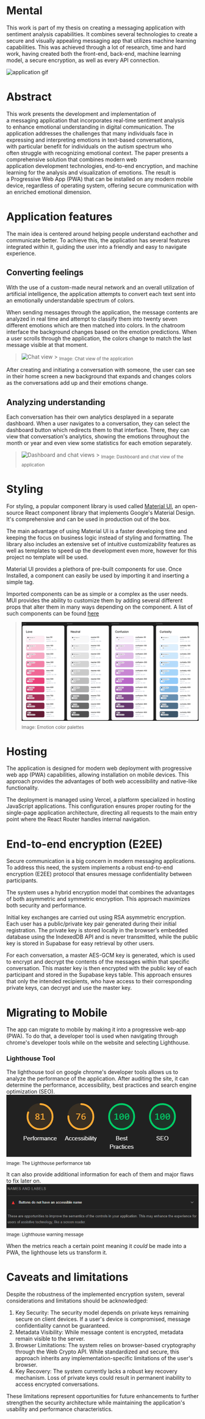 # Mental

This work is part of my thesis on creating a messaging application with sentiment analysis capabilities. It combines several technologies to create a secure and visually appealing messaging app that utilizes machine learning capabilities. This was achieved through a lot of research, time and hard work, having created both the front-end, back-end, machine learning model, a secure encryption, as well as every API connection.

<img src="docs/app-design/gif.gif" alt="application gif" width="200">

# Abstract

This work presents the development and implementation of a messaging application that incorporates real-time sentiment analysis to enhance emotional understanding in digital communication. The application addresses the challenges that many individuals face in expressing and interpreting emotions in text-based conversations, with particular benefit for individuals on the autism spectrum who often struggle with recognizing emotional context. The paper presents a comprehensive solution that combines modern web application development technologies, end-to-end encryption, and machine learning for the analysis and visualization of emotions. The result is a Progressive Web App (PWA) that can be installed on any modern mobile device, regardless of operating system, offering secure communication with an enriched emotional dimension.

# Application features

The main idea is centered around helping people understand eachother and communicate better. To achieve this, the application has several features integrated within it, guiding the user into a friendly and easy to navigate experience.

## Converting feelings

With the use of a custom-made neural network and an overall utilization of artificial intelligence, the application attempts to convert each text sent into an emotionally understandable spectrum of colors.

When sending messages through the application, the message contents are analyzed in real time and attempt to classify them into twenty seven different emotions which are then matched into colors. In the chatroom interface the background changes based on the emotion predictions. When a user scrolls through the application, the colors change to match the last message visible at that moment.

> ![Chat view](docs/app-design/chat-view.png) > <sub>Image: Chat view of the application</sub>

After creating and initiating a conversation with someone, the user can see in their home screen a new background that expands and changes colors as the conversations add up and their emotions change.

## Analyzing understanding

Each conversation has their own analytics desplayed in a separate dashboard. When a user navigates to a conversation, they can select the dashboard button which redirects them to that interface. There, they can view that conversation's analytics, showing the emotions throughout the month or year and even view some statistics for each emotion separately.

> ![Dashboard and chat views](docs/app-design/dashboard-chat-view.png) > <sub>Image: Dashboard and chat view of the application</sub>

# Styling

For styling, a popular component library is used called [Material UI](https://mui.com/material-ui/), an open-source React component library that implements Google's Material Design. It's comprehensive and can be used in production out of the box.

The main advantage of using Material UI is a faster developing time and keeping the focus on business logic instead of styling and formatting. The library also includes an extensive set of intuitive customizability features as well as templates to speed up the development even more, however for this project no template will be used.

Material UI provides a plethora of pre-built components for use. Once Installed, a component can easily be used by importing it and inserting a simple tag.

Imported components can be as simple or a complex as the user needs. MUI provides the ability to customize them by adding several different props that alter them in many ways depending on the component. A list of such components can be found [here](https://mui.com/material-ui/all-components/)

> ![Color palettes](/docs/app-design/palettes.png)
> <sub>Image: Emotion color palettes</sub>

# Hosting

The application is designed for modern web deployment with progressive web app (PWA) capabilities, allowing installation on mobile devices. This approach provides the advantages of both web accessibility and native-like functionality.

The deployment is managed using Vercel, a platform specialized in hosting JavaScript applications. This configuration ensures proper routing for the single-page application architecture, directing all requests to the main entry point where the React Router handles internal navigation.

# End-to-end encryption (E2EE)

Secure communication is a big concern in modern messaging applications. To address this need, the system implements a robust end-to-end encryption (E2EE) protocol that ensures message confidentiality between participants.

The system uses a hybrid encryption model that combines the advantages of both asymmetric and symmetric encryption. This approach maximizes both security and performance.

Initial key exchanges are carried out using RSA asymmetric encryption. Each user has a public/private key pair generated during their initial registration. The private key is stored locally in the browser’s embedded database using the IndexedDB API and is never transmitted, while the public key is stored in Supabase for easy retrieval by other users.

For each conversation, a master AES-GCM key is generated, which is used to encrypt and decrypt the contents of the messages within that specific conversation. This master key is then encrypted with the public key of each participant and stored in the Supabase keys table. This approach ensures that only the intended recipients, who have access to their corresponding private keys, can decrypt and use the master key.

# Migrating to Mobile

The app can migrate to mobile by making it into a progressive web-app (PWA). To do that, a developer tool is used when navigating through chrome's developer tools while on the website and selecting Lighthouse.

### Lighthouse Tool

The lighthouse tool on google chrome's developer tools allows us to analyze the performance of the application. After auditing the site, it can determine the performance, accessibility, best practices and search engine optimization (SEO).
![Lighthouse performance](docs/performance/lighthouse.png)
<sub>Image: The Lighthouse performance tab</sub>

It can also provide additional information for each of them and major flaws to fix later on.
![Lighthouse warning](docs/performance/warning.png)
<sub>Image: Lighthouse warning message</sub>

When the metrics reach a certain point meaning it _could_ be made into a PWA, the lighthouse lets us transform it.

# Caveats and limitations

Despite the robustness of the implemented encryption system, several considerations and limitations should be acknowledged:

1. Key Security: The security model depends on private keys remaining secure on client devices. If a user's device is compromised, message confidentiality cannot be guaranteed.
2. Metadata Visibility: While message content is encrypted, metadata remain visible to the server.
3. Browser Limitations: The system relies on browser-based cryptography through the Web Crypto API. While standardized and secure, this approach inherits any implementation-specific limitations of the user's browser.
4. Key Recovery: The system currently lacks a robust key recovery mechanism. Loss of private keys could result in permanent inability to access encrypted conversations.

These limitations represent opportunities for future enhancements to further strengthen the security architecture while maintaining the application's usability and performance characteristics.

